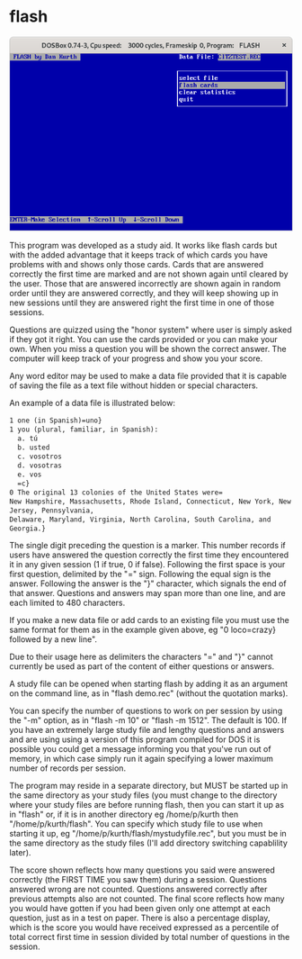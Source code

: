 # flash

![screenshot](docs/assets/images/runFlashOnDOSBox.png?raw=true)

This program was developed as a study aid. It works like flash cards but with the added advantage that it keeps track of which cards you have problems with and shows only those cards. Cards that are answered correctly the first time are marked and are not shown again until cleared by the user. Those that are answered incorrectly are shown again in random order until they are answered correctly, and they will keep showing up in new sessions until they are answered right the first time in one of those sessions.

Questions are quizzed using the "honor system" where user is simply asked if they got it right.
You can use the cards provided or you can make your own. When you miss a question you will be shown the correct answer. The computer will keep track of your progress and show you your score.

Any word editor may be used to make a data file provided that it is capable of saving the file as a text file without hidden or special characters.

An example of a data file is illustrated below:

```
1 one (in Spanish)=uno} 
1 you (plural, familiar, in Spanish):
  a. tú
  b. usted
  c. vosotros
  d. vosotras
  e. vos
  =c}
0 The original 13 colonies of the United States were=
New Hampshire, Massachusetts, Rhode Island, Connecticut, New York, New Jersey, Pennsylvania,
Delaware, Maryland, Virginia, North Carolina, South Carolina, and Georgia.}
```
  
The single digit preceding the question is a marker. This number records if users have answered the question correctly the first time they encountered it in any given session (1 if true, 0 if false).  Following the first space is your first question, delimited by the "=" sign. Following the equal sign is the answer. Following the answer is the "}" character, which signals the end of that answer. Questions and answers may span more than one line, and are each limited to 480 characters.

If you make a new data file or add cards to an existing file you must use the same format for them as in the example given above, eg "0 loco=crazy} followed by a new line".

Due to their usage here as delimiters the characters "=" and "}" cannot currently be used as part of the content of either questions or answers.

A study file can be opened when starting flash by adding it as an argument on the command line, as in "flash demo.rec" (without the quotation marks).

You can specify the number of questions to work on per session by using the "-m" option, as in "flash -m 10" or "flash -m 1512".  The default is 100. If you have an extremely large study file and lengthy questions and answers and are using using a version of this program compiled for DOS it is possible you could get a message informing you that you've run out of memory, in which case simply run it again specifying a lower maximum number of records per session.

The program may reside in a separate directory, but MUST be started up in the same directory as your study files (you must change to the directory where your study files are before running flash, then you can start it up as in "flash" or, if it is in another directory eg /home/p/kurth then "/home/p/kurth/flash".  You can specify which study file to use when starting it up, eg "/home/p/kurth/flash/mystudyfile.rec", but you must be in the same directory as the study files (I'll add directory switching capablility later).

The score shown reflects how many questions you said were answered correctly (the FIRST TIME you saw them) during a session. Questions answered wrong are not counted. Questions answered correctly after previous attempts also are not counted. The final score reflects how many you would have gotten if you had been given only one attempt at each question, just as in a test on paper. There is also a percentage display, which is the score you would have received expressed as a percentile of total correct first time in session divided by total number of questions in the session.

